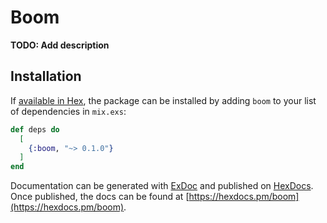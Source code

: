 # Boom

**TODO: Add description**

## Installation

If [available in Hex](https://hex.pm/docs/publish), the package can be installed
by adding `boom` to your list of dependencies in `mix.exs`:

```elixir
def deps do
  [
    {:boom, "~> 0.1.0"}
  ]
end
```

Documentation can be generated with [ExDoc](https://github.com/elixir-lang/ex_doc)
and published on [HexDocs](https://hexdocs.pm). Once published, the docs can
be found at [https://hexdocs.pm/boom](https://hexdocs.pm/boom).


